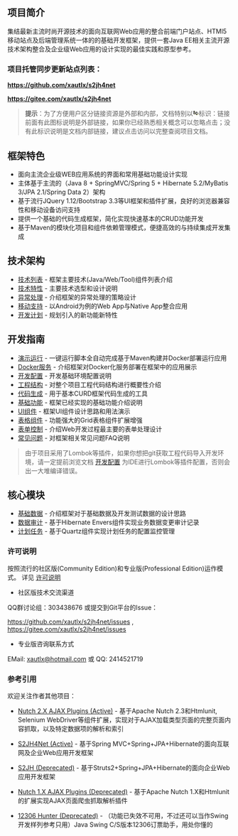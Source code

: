 ## 项目简介

集结最新主流时尚开源技术的面向互联网Web应用的整合前端门户站点、HTMl5移动站点及后端管理系统一体的的基础开发框架，提供一套Java EE相关主流开源技术架构整合及企业级Web应用的设计实现的最佳实践和原型参考。

### 项目托管同步更新站点列表：

**https://github.com/xautlx/s2jh4net**

**https://gitee.com/xautlx/s2jh4net**

> **提示**：为了方便用户区分链接资源是外部和内部，文档特别以![link](images/link.gif)标识：链接前面有此图标说明是外部链接，如果你已经熟悉相关概念可以忽略点击；没有此标识说明是文档内部链接，建议点击访问以完整查阅项目文档。

## 框架特色

* 面向主流企业级WEB应用系统的界面和常用基础功能设计实现
* 主体基于主流的（Java 8 + SpringMVC/Spring 5 + Hibernate 5.2/MyBatis 3/JPA 2.1/Spring Data 2）架构
* 基于流行JQuery 1.12/Bootstrap 3.3等UI框架和插件扩展，良好的浏览器兼容性和移动设备访问支持
* 提供一个基础的代码生成框架，简化实现快速基本的CRUD功能开发
* 基于Maven的模块化项目和组件依赖管理模式，便捷高效的与持续集成开发集成

## 技术架构

* [技术列表](100.技术列表.md) - 框架主要技术(Java/Web/Tool)组件列表介绍
* [技术特性](110.技术特性.md) - 主要技术选型和设计说明
* [异常处理](120.异常处理.md) - 介绍框架的异常处理的策略设计
* [移动支持](130.移动支持.md) - 以Android为例的Web App与Native App整合应用
* [开发计划](140.开发计划.md) - 规划引入的新功能新特性

## 开发指南

* [演示运行](210.演示运行.md) - 一键运行脚本全自动完成基于Maven构建并Docker部署运行应用
* [Docker服务](220.Docker服务.md) - 介绍框架对Docker化服务部署在框架中的应用展示
* [开发配置](230.开发配置.md) - 开发基础环境配置说明
* [工程结构](240.工程结构.md) - 对整个项目工程代码结构进行概要性介绍
* [代码生成](250.代码生成.md) - 用于基本CURD框架代码生成的工具
* [基础功能](260.基础功能.md) - 框架已经实现的基础功能介绍说明
* [UI组件](270.UI组件.md)    - 框架UI组件设计思路和用法演示
* [表格组件](280.表格组件.md) - 功能强大的Grid表格组件扩展增强
* [表单控制](290.表单控制.md) - 介绍Web开发过程最主要的表单处理设计
* [常见问题](295.常见问题.md)     - 对框架相关常见问题FAQ说明

> 由于项目采用了Lombok等插件，如果你想把git获取工程代码导入开发环境，请一定提前浏览文档 [开发配置](230.开发配置.md) 为IDE进行Lombok等插件配置，否则会出一大堆编译错误。

## 核心模块

* [基础数据](310.基础数据.md) - 介绍框架对于基础数据及开发测试数据的设计思路
* [数据审计](320.数据审计.md) - 基于Hibernate Envers组件实现业务数据变更审计记录
* [计划任务](330.计划任务.md) - 基于Quartz组件实现计划任务的配置监控管理

### 许可说明

按照流行的社区版(Community Edition)和专业版(Professional Edition)运作模式。
详见 [许可说明](800.许可说明.md)

* 社区版技术交流渠道

QQ群讨论组：303438676 或提交到Git平台的Issue：

https://github.com/xautlx/s2jh4net/issues , https://gitee.com/xautlx/s2jh4net/issues

* 专业版咨询联系方式

EMail: xautlx@hotmail.com 或 QQ: 2414521719

### 参考引用

欢迎关注作者其他项目：

* [Nutch 2.X AJAX Plugins (Active)](https://github.com/xautlx/nutch-ajax) -  基于Apache Nutch 2.3和Htmlunit, Selenium WebDriver等组件扩展，实现对于AJAX加载类型页面的完整页面内容抓取，以及特定数据项的解析和索引

* [S2JH4Net (Active)](https://github.com/xautlx/s2jh4net) -  基于Spring MVC+Spring+JPA+Hibernate的面向互联网及企业Web应用开发框架

* [S2JH (Deprecated)](https://github.com/xautlx/s2jh) -  基于Struts2+Spring+JPA+Hibernate的面向企业Web应用开发框架
 
* [Nutch 1.X AJAX Plugins (Deprecated)](https://github.com/xautlx/nutch-htmlunit) -  基于Apache Nutch 1.X和Htmlunit的扩展实现AJAX页面爬虫抓取解析插件
 
* [12306 Hunter (Deprecated)](https://github.com/xautlx/12306-hunter) - （功能已失效不可用，不过还可以当作Swing开发样列参考只用）Java Swing C/S版本12306订票助手，用处你懂的
